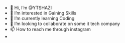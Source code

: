 - 👋 Hi, I’m @YTSHAZI
- 👀 I’m interested in Gaining Skills
- 🌱 I’m currently learning Coding
- 💞️ I’m looking to collaborate on some it tech company
- 📫 How to reach me through instagram
-  
<!---
YTSHAZI/YTSHAZI is a ✨ special ✨ repository because its `README.md` (this file) appears on your GitHub profile.
You can click the Preview link to take a look at your changes.
--->
